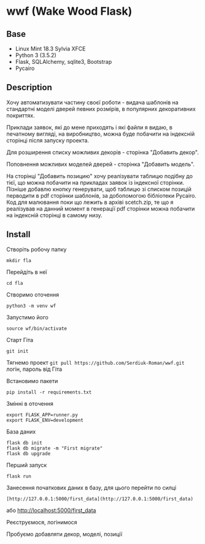 # wwf (Wake Wood Flask)

## Base

 - Linux Mint 18.3 Sylvia XFCE
 - Python 3 (3.5.2)
 - Flask, SQLAlchemy, sqlite3, Bootstrap
 - Pycairo

 ## Description

Хочу автоматизувати частину своєї роботи - видача шаблонів на стандартні моделі дверей певних розмірів, в популярних декоративних покриттях.

Приклади заявок, які до мене приходять і які файли я видаю, в печатному вигляді, на виробництво, можна буде побачити на індексній сторінці після запуску проекта.

Для розширення списку можливих декорів - сторінка "Добавить декор".

Поповнення можливих моделей дверей - сторінка "Добавить модель".

На сторінці "Добавить позицию" хочу реалізувати таблицю подібну до тієї, що можна побачити на прикладах заявок із індексної сторінки. Пізніше добавлю кнопку генерувати, щоб таблицю зі списком позицій перводити в pdf сторінки шаблонів, за добопомогою бібліотеки Pycairo. Код для малювання поки що лежить в архіві scetch.zip, те що я реалізував на данний момент в генерації pdf сторінки можна побачити на індексній сторінці в самому низу.

## Install

Створіть робочу папку

    mkdir fla

Перейдіть в неї

    cd fla

Створимо оточення

    python3 -m venv wf

Запустимо його

    source wf/bin/activate

Старт Гіта

    git init

Тягнемо проект
`git pull https://github.com/Serdiuk-Roman/wwf.git`
логін, пароль від Гіта

Встановимо пакети

    pip install -r requirements.txt

Змінні в оточення
~~~python3
export FLASK_APP=runner.py
export FLASK_ENV=development
~~~
База даних
~~~python3
flask db init
flask db migrate -m "First migrate"
flask db upgrade
~~~

Перший запуск

    flask run

Занесення початкових даних в базу, для цього перейти по силці

    [http://127.0.0.1:5000/first_data](http://127.0.0.1:5000/first_data)
 або
    [http://localhost:5000/first_data](http://localhost:5000/first_data)

Реєструємося, логінимося

Пробуємо добавляти декор, моделі, позиції
